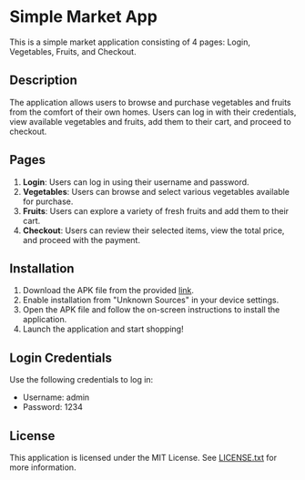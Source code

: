 # Simple Market App

This is a simple market application consisting of 4 pages: Login, Vegetables, Fruits, and Checkout.

## Description

The application allows users to browse and purchase vegetables and fruits from the comfort of their own homes. Users can log in with their credentials, view available vegetables and fruits, add them to their cart, and proceed to checkout.

## Pages

1. **Login**: Users can log in using their username and password.
2. **Vegetables**: Users can browse and select various vegetables available for purchase.
3. **Fruits**: Users can explore a variety of fresh fruits and add them to their cart.
4. **Checkout**: Users can review their selected items, view the total price, and proceed with the payment.

## Installation

1. Download the APK file from the provided [link](https://github.com/izzuddinafif/PasarKu/releases/download/v1.0.0/PasarKu.apk).
2. Enable installation from "Unknown Sources" in your device settings.
3. Open the APK file and follow the on-screen instructions to install the application.
4. Launch the application and start shopping!

## Login Credentials

Use the following credentials to log in:

- Username: admin
- Password: 1234

## License

This application is licensed under the MIT License. See [LICENSE.txt](https://github.com/izzuddinafif/PasarKu/blob/master/LICENSE.txt) for more information.
